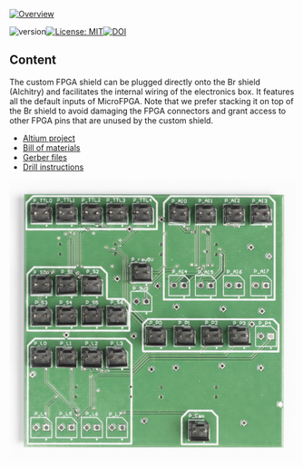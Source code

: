 <a href="https://mufpga.github.io/"><img src="https://raw.githubusercontent.com/mufpga/mufpga.github.io/main/img/logo_title.png" alt="Overview"/>

</a>


![version](https://img.shields.io/badge/version-3.1.0-blue)[![License: MIT](https://img.shields.io/badge/License-MIT-blue.svg)](https://opensource.org/licenses/MIT)[![DOI](https://zenodo.org/badge/410023495.svg)](https://zenodo.org/badge/latestdoi/410023495)


## Content

The custom FPGA shield can be plugged directly onto the Br shield (Alchitry) and facilitates the internal wiring of the electronics 
box. It features all the default inputs of MicroFPGA. Note that we prefer stacking it on top of the Br shield to avoid damaging the 
FPGA connectors and grant access to other FPGA pins that are unused by the custom shield.

- [Altium project](Altium_project)
- [Bill of materials](BOM)
- [Gerber files](Gerber)
- [Drill instructions](NC_Drill)

![Custom FPGA shield](FPGA_shield_soldered.jpg)
